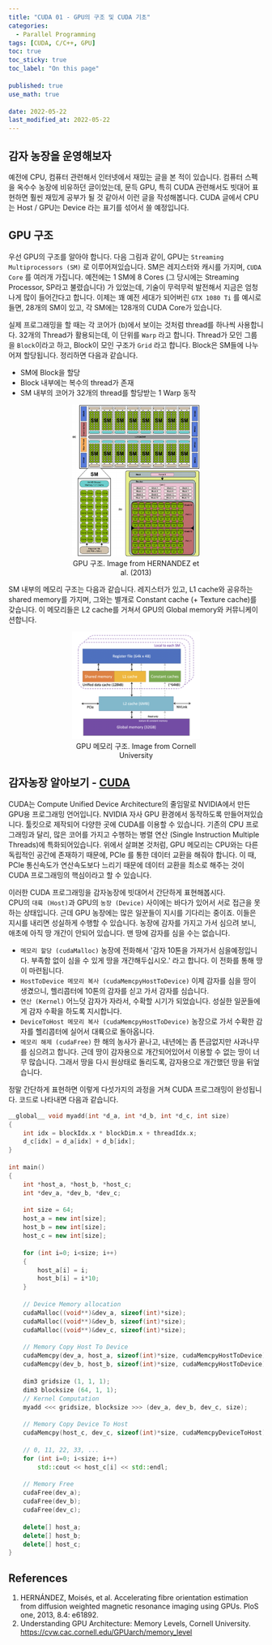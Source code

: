 ```yaml
---
title: "CUDA 01 - GPU의 구조 및 CUDA 기초"
categories:
  - Parallel Programming
tags: [CUDA, C/C++, GPU]
toc: true
toc_sticky: true
toc_label: "On this page"

published: true
use_math: true

date: 2022-05-22
last_modified_at: 2022-05-22
---
```


## 감자 농장을 운영해보자
예전에 CPU, 컴퓨터 관련해서 인터넷에서 재밌는 글을 본 적이 있습니다. 컴퓨터 스펙을 옥수수 농장에 비유하던 글이었는데, 문득 GPU, 특히 CUDA 관련해서도 빗대어 표현하면 훨씬 재밌게 공부가 될 것 같아서 이런 글을 작성해봅니다. CUDA 글에서 CPU는 Host / GPU는 Device 라는 표기를 섞어서 쓸 예정입니다.

## GPU 구조
우선 GPU의 구조를 알아야 합니다. 다음 그림과 같이, GPU는 `Streaming Multiprocessors (SM)` 로 이루어져있습니다. SM은 레지스터와 캐시를 가지며, `CUDA Core` 를 여러개 가집니다. 예전에는 1 SM에 8 Cores (그 당시에는 Streaming Processor, SP라고 불렸습니다) 가 있었는데, 기술이 무럭무럭 발전해서 지금은 엄청나게 많이 들어간다고 합니다. 이제는 꽤 예전 세대가 되어버린 `GTX 1080 Ti` 를 예시로 들면, 28개의 SM이 있고, 각 SM에는 128개의 CUDA Core가 있습니다.

실제 프로그래밍을 할 때는 각 코어가 (b)에서 보이는 것처럼 thread를 하나씩 사용합니다. 32개의 Thread가 활용되는데, 이 단위를 `Warp` 라고 합니다. Thread가 모인 그룹을 `Block`이라고 하고, Block이 모인 구조가 `Grid` 라고 합니다. Block은 SM들에 나누어져 할당됩니다. 정리하면 다음과 같습니다.
- SM에 Block을 할당
- Block 내부에는 복수의 thread가 존재
- SM 내부의 코어가 32개의 thread를 할당받는 1 Warp 동작

<center>
<figure style="width: 50%"> <img src="/Images/CUDA/1/Typical-NVIDIA-GPU-architecture-The-GPU-is-comprised-of-a-set-of-Streaming.png" alt="Graph Example"/>
<figcaption>GPU 구조. Image from HERNANDEZ et al. (2013) </figcaption>
</figure>
</center>

SM 내부의 메모리 구조는 다음과 같습니다. 레지스터가 있고, L1 cache와 공유하는 shared memory를 가지며, 그와는 별개로 Constant cache (+ Texture cache)를 갖습니다. 이 메모리들은 L2 cache를 거쳐서 GPU의 Global memory와 커뮤니케이션합니다.

<center>
<figure style="width:50%"> <img src="/Images/CUDA/1/GPUMemLevels.png" alt="Graph Example"/>
<figcaption>GPU 메모리 구조. Image from Cornell University </figcaption>
</figure>
</center>

## 감자농장 알아보기 - [CUDA](https://developer.nvidia.com/cuda-toolkit)
CUDA는 Compute Unified Device Architecture의 줄임말로 NVIDIA에서 만든 GPU용 프로그래밍 언어입니다. NVIDIA 자사 GPU 환경에서 동작하도록 만들어져있습니다. 툴킷으로 제작되어 다양한 곳에 CUDA를 이용할 수 있습니다.
기존의 CPU 프로그래밍과 달리, 많은 코어를 가지고 수행하는 병렬 연산 (Single Instruction Multiple Threads)에 특화되어있습니다.
위에서 살펴본 것처럼, GPU 메모리는 CPU와는 다른 독립적인 공간에 존재하기 때문에, PCIe 를 통한 데이터 교환을 해줘야 합니다. 이 때, PCIe 통신속도가 연산속도보다 느리기 때문에 데이터 교환을 최소로 해주는 것이 CUDA 프로그래밍의 핵심이라고 할 수 있습니다.

이러한 CUDA 프로그래밍을 감자농장에 빗대어서 간단하게 표현해봅시다.  
CPU의 `대륙 (Host)`과 GPU의 `농장 (Device)` 사이에는 바다가 있어서 서로 접근을 못하는 상태입니다. 근데 GPU 농장에는 많은 일꾼들이 지시를 기다리는 중이죠. 이들은 지시를 내리면 성실하게 수행할 수 있습니다. 농장에 감자를 가지고 가서 심으려 보니, 애초에 아직 땅 개간이 안되어 있습니다. 맨 땅에 감자를 심을 수는 없습니다.
- `메모리 할당 (cudaMalloc)` 농장에 전화해서 '감자 10톤을 가져가서 심을예정입니다. 부족함 없이 심을 수 있게 땅을 개간해두십시오.' 라고 합니다. 이 전화를 통해 땅이 마련됩니다.
- `HostToDevice 메모리 복사 (cudaMemcpyHostToDevice)` 이제 감자를 심을 땅이 생겼으니, 헬리콥터에 10톤의 감자를 싣고 가서 감자를 심습니다.
- `연산 (Kernel)` 어느덧 감자가 자라서, 수확할 시기가 되었습니다. 성실한 일꾼들에게 감자 수확을 하도록 지시합니다.
- `DeviceToHost 메모리 복사 (cudaMemcpyHostToDevice)` 농장으로 가서 수확한 감자를 헬리콥터에 실어서 대륙으로 돌아옵니다.
- `메모리 해제 (cudaFree)` 한 해의 농사가 끝나고, 내년에는 좀 뜬금없지만 사과나무를 심으려고 합니다. 근데 땅이 감자용으로 개간되어있어서 이용할 수 없는 땅이 너무 많습니다. 그래서 땅을 다시 원상태로 돌리도록, 감자용으로 개간했던 땅을 뒤엎습니다.

정말 간단하게 표현하면 이렇게 다섯가지의 과정을 거쳐 CUDA 프로그래밍이 완성됩니다. 코드로 나타내면 다음과 같습니다.

```cpp
__global__ void myadd(int *d_a, int *d_b, int *d_c, int size)
{
    int idx = blockIdx.x * blockDim.x + threadIdx.x;
    d_c[idx] = d_a[idx] + d_b[idx];
}

int main()
{
    int *host_a, *host_b, *host_c;
    int *dev_a, *dev_b, *dev_c;

    int size = 64;
    host_a = new int[size];
    host_b = new int[size];
    host_c = new int[size];

    for (int i=0; i<size; i++)
    {
        host_a[i] = i;
        host_b[i] = i*10;
    }

    // Device Memory allocation
    cudaMalloc((void**)&dev_a, sizeof(int)*size);
    cudaMalloc((void**)&dev_b, sizeof(int)*size);
    cudaMalloc((void**)&dev_c, sizeof(int)*size);

    // Memory Copy Host To Device
    cudaMemcpy(dev_a, host_a, sizeof(int)*size, cudaMemcpyHostToDevice);
    cudaMemcpy(dev_b, host_b, sizeof(int)*size, cudaMemcpyHostToDevice);

    dim3 gridsize (1, 1, 1);
    dim3 blocksize (64, 1, 1);
    // Kernel Computation
    myadd <<< gridsize, blocksize >>> (dev_a, dev_b, dev_c, size);

    // Memory Copy Device To Host
    cudaMemcpy(host_c, dev_c, sizeof(int)*size, cudaMemcpyDeviceToHost);

    // 0, 11, 22, 33, ...
    for (int i=0; i<size; i++)
        std::cout << host_c[i] << std::endl;
    
    // Memory Free
    cudaFree(dev_a);
    cudaFree(dev_b);
    cudaFree(dev_c);

    delete[] host_a;
    delete[] host_b;
    delete[] host_c;
}
```
## References
1. HERNÁNDEZ, Moisés, et al. Accelerating fibre orientation estimation from diffusion weighted magnetic resonance imaging using GPUs. PloS one, 2013, 8.4: e61892.
2. Understanding GPU Architecture: Memory Levels, Cornell University. <https://cvw.cac.cornell.edu/GPUarch/memory_level>